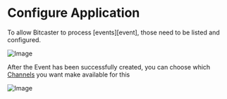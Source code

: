 # Configure Application

To allow Bitcaster to process [events][event], those need to be listed and configured.

![Image](_screenshots/add_event.png)

After the Event has been successfully created, you can choose which [Channels](channel) 
you want make available for this 


![Image](_screenshots/add_event.png)

